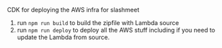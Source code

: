 CDK for deploying the AWS infra for slashmeet

1. run `npm run build` to build the zipfile with Lambda source
2. run `npm run deploy` to deploy all the AWS stuff including if you need to update the Lambda from source.
